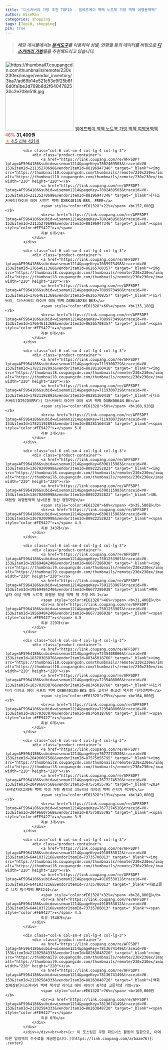 ```yaml
---
title: "디스커버리 가방 추천 TOP10 - 엠에프케이 백팩 노트북 가방 백팩 여행용백팩"
author: WiseMan
categories: shopping
tags: [Top10, shopping]
pin: true
---
```


> ##### 해당 게시물에서는 [**분석도구**](https://itemscout.io/)를 이용하여 **성별**, **연령별** 등의 데이터를 바탕으로 [**디스커버리 가방**](https://link.coupang.com/a/baae76)들을 추천해드리고 있습니다.
<div class="container"><div class="row">
            <div class="col-6 col-sm-4 col-lg-4 col-lg-3">
                <div class="product-container">
                    <a href="https://link.coupang.com/re/AFFSDP?lptag=AF5964186&subid=wiseman1214&pageKey=7321008141&traceid=V0-153&itemId=18776725211&vendorItemId=86056210869" target="_blank"><img src="https://thumbnail7.coupangcdn.com/thumbnails/remote/230x230ex/image/vendor_inventory/3ba7/ad69b14e521e53e9f25b6f6d0fa1be3d769b8d2f6404782530c2e708e518.jpg" alt="https://thumbnail7.coupangcdn.com/thumbnails/remote/230x230ex/image/vendor_inventory/3ba7/ad69b14e521e53e9f25b6f6d0fa1be3d769b8d2f6404782530c2e708e518.jpg" width="220" height="220"></a>
                    <a href="https://link.coupang.com/re/AFFSDP?lptag=AF5964186&subid=wiseman1214&pageKey=7321008141&traceid=V0-153&itemId=18776725211&vendorItemId=86056210869" target="_blank">엠에프케이 백팩 노트북 가방 백팩 여행용백팩</a>
                    <span style="color:#E61328">46%</span> <b>31,400원</b>
                    <br><a href="https://link.coupang.com/re/AFFSDP?lptag=AF5964186&subid=wiseman1214&pageKey=7321008141&traceid=V0-153&itemId=18776725211&vendorItemId=86056210869" target="_blank"><span style="color:#FE9427">★</span> 4.5
                    리뷰 421개</a>
                </div>
            </div>
            
            <div class="col-6 col-sm-4 col-lg-4 col-lg-3">
                <div class="product-container">
                    <a href="https://link.coupang.com/re/AFFSDP?lptag=AF5964186&subid=wiseman1214&pageKey=7802469503&traceid=V0-153&itemId=21135270698&vendorItemId=88196947346" target="_blank"><img src="https://thumbnail10.coupangcdn.com/thumbnails/remote/230x230ex/image/vendor_inventory/5f2f/e6e790c5eba740fda4277ea7b395891b44a730681ad8886cac4accac0c56.jpg" alt="https://thumbnail10.coupangcdn.com/thumbnails/remote/230x230ex/image/vendor_inventory/5f2f/e6e790c5eba740fda4277ea7b395891b44a730681ad8886cac4accac0c56.jpg" width="220" height="220"></a>
                    <a href="https://link.coupang.com/re/AFFSDP?lptag=AF5964186&subid=wiseman1214&pageKey=7802469503&traceid=V0-153&itemId=21135270698&vendorItemId=88196947346" target="_blank">[디스커버리]라이크 에어 시프트 백팩 DXBK4014N-BBS, FREE</a>
                    <span style="color:#E61328">22%</span> <b>157,600원</b>
                    <br><a href="https://link.coupang.com/re/AFFSDP?lptag=AF5964186&subid=wiseman1214&pageKey=7802469503&traceid=V0-153&itemId=21135270698&vendorItemId=88196947346" target="_blank"><span style="color:#FE9427">★</span> 
                    리뷰 0개</a>
                </div>
            </div>
            
            <div class="col-6 col-sm-4 col-lg-4 col-lg-3">
                <div class="product-container">
                    <a href="https://link.coupang.com/re/AFFSDP?lptag=AF5964186&subid=wiseman1214&pageKey=7089973498&traceid=V0-153&itemId=17664611368&vendorItemId=86265708357" target="_blank"><img src="https://thumbnail8.coupangcdn.com/thumbnails/remote/230x230ex/image/vendor_inventory/8d40/9d7ed3edce715ddaa5b60a6f176633bc1d731b4308b90ae174c29dcc8182.jpg" alt="https://thumbnail8.coupangcdn.com/thumbnails/remote/230x230ex/image/vendor_inventory/8d40/9d7ed3edce715ddaa5b60a6f176633bc1d731b4308b90ae174c29dcc8182.jpg" width="220" height="220"></a>
                    <a href="https://link.coupang.com/re/AFFSDP?lptag=AF5964186&subid=wiseman1214&pageKey=7089973498&traceid=V0-153&itemId=17664611368&vendorItemId=86265708357" target="_blank">디스커버리_ 디스커버리 라이크 에어 백팩 DXBK4023N BKS</a>
                    <span style="color:#E61328">66%</span> <b>135,180원</b>
                    <br><a href="https://link.coupang.com/re/AFFSDP?lptag=AF5964186&subid=wiseman1214&pageKey=7089973498&traceid=V0-153&itemId=17664611368&vendorItemId=86265708357" target="_blank"><span style="color:#FE9427">★</span> 
                    리뷰 0개</a>
                </div>
            </div>
            
            <div class="col-6 col-sm-4 col-lg-4 col-lg-3">
                <div class="product-container">
                    <a href="https://link.coupang.com/re/AFFSDP?lptag=AF5964186&subid=wiseman1214&pageKey=7119300729&traceid=V0-153&itemId=17821192893&vendorItemId=88281160418" target="_blank"><img src="https://thumbnail8.coupangcdn.com/thumbnails/remote/230x230ex/image/vendor_inventory/e820/23cc6fee74f6fc999c9fdbba53f15af2c2cb5c6fef44d963f1f31ec4d7cf.jpg" alt="https://thumbnail8.coupangcdn.com/thumbnails/remote/230x230ex/image/vendor_inventory/e820/23cc6fee74f6fc999c9fdbba53f15af2c2cb5c6fef44d963f1f31ec4d7cf.jpg" width="220" height="220"></a>
                    <a href="https://link.coupang.com/re/AFFSDP?lptag=AF5964186&subid=wiseman1214&pageKey=7119300729&traceid=V0-153&itemId=17821192893&vendorItemId=88281160418" target="_blank">[디스커버리(DISCOVERY)] 디스커버리 라이크 에어 루키 백팩 DXBK0064N BK</a>
                    <span style="color:#E61328">58%</span> <b>160,920원</b>
                    <br><a href="https://link.coupang.com/re/AFFSDP?lptag=AF5964186&subid=wiseman1214&pageKey=7119300729&traceid=V0-153&itemId=17821192893&vendorItemId=88281160418" target="_blank"><span style="color:#FE9427">★</span> 5.0
                    리뷰 2개</a>
                </div>
            </div>
            
            <div class="col-6 col-sm-4 col-lg-4 col-lg-3">
                <div class="product-container">
                    <a href="https://link.coupang.com/re/AFFSDP?lptag=AF5964186&subid=wiseman1214&pageKey=6398115983&traceid=V0-153&itemId=13670200998&vendorItemId=80922252823" target="_blank"><img src="https://thumbnail6.coupangcdn.com/thumbnails/remote/230x230ex/image/vendor_inventory/588f/72b0bcdd893a5f491c2adbd0e303f18f64ec49bebf7db929aed561a18aa3.jpg" alt="https://thumbnail6.coupangcdn.com/thumbnails/remote/230x230ex/image/vendor_inventory/588f/72b0bcdd893a5f491c2adbd0e303f18f64ec49bebf7db929aed561a18aa3.jpg" width="220" height="220"></a>
                    <a href="https://link.coupang.com/re/AFFSDP?lptag=AF5964186&subid=wiseman1214&pageKey=6398115983&traceid=V0-153&itemId=13670200998&vendorItemId=80922252823" target="_blank">40L 대용량 여행용백팩 남녀공용 등산 캠핑가방</a>
                    <span style="color:#E61328">60%</span> <b>35,500원</b>
                    <br><a href="https://link.coupang.com/re/AFFSDP?lptag=AF5964186&subid=wiseman1214&pageKey=6398115983&traceid=V0-153&itemId=13670200998&vendorItemId=80922252823" target="_blank"><span style="color:#FE9427">★</span> 4.5
                    리뷰 343개</a>
                </div>
            </div>
            
            <div class="col-6 col-sm-4 col-lg-4 col-lg-3">
                <div class="product-container">
                    <a href="https://link.coupang.com/re/AFFSDP?lptag=AF5964186&subid=wiseman1214&pageKey=7501253907&traceid=V0-153&itemId=19569484240&vendorItemId=86677286038" target="_blank"><img src="https://thumbnail9.coupangcdn.com/thumbnails/remote/230x230ex/image/vendor_inventory/e708/b9e50f5eebc014f951d71afe184c7dfeca89b76619028593ebb6d05cc04c.jpg" alt="https://thumbnail9.coupangcdn.com/thumbnails/remote/230x230ex/image/vendor_inventory/e708/b9e50f5eebc014f951d71afe184c7dfeca89b76619028593ebb6d05cc04c.jpg" width="220" height="220"></a>
                    <a href="https://link.coupang.com/re/AFFSDP?lptag=AF5964186&subid=wiseman1214&pageKey=7501253907&traceid=V0-153&itemId=19569484240&vendorItemId=86677286038" target="_blank">MFK 남자 여성 백팩 노트북 여행용 학생 백팩 책 가방 M3-1</a>
                    <span style="color:#E61328">46%</span> <b>31,400원</b>
                    <br><a href="https://link.coupang.com/re/AFFSDP?lptag=AF5964186&subid=wiseman1214&pageKey=7501253907&traceid=V0-153&itemId=19569484240&vendorItemId=86677286038" target="_blank"><span style="color:#FE9427">★</span> 4.5
                    리뷰 229개</a>
                </div>
            </div>
            
            <div class="col-6 col-sm-4 col-lg-4 col-lg-3">
                <div class="product-container">
                    <a href="https://link.coupang.com/re/AFFSDP?lptag=AF5964186&subid=wiseman1214&pageKey=7235408866&traceid=V0-153&itemId=18370303870&vendorItemId=88345018760" target="_blank"><img src="https://thumbnail10.coupangcdn.com/thumbnails/remote/230x230ex/image/vendor_inventory/36cf/ec386fe74b9a6d19891d28a0f627631c6cecd90e8c18638efda7f17a211b.jpg" alt="https://thumbnail10.coupangcdn.com/thumbnails/remote/230x230ex/image/vendor_inventory/36cf/ec386fe74b9a6d19891d28a0f627631c6cecd90e8c18638efda7f17a211b.jpg" width="220" height="220"></a>
                    <a href="https://link.coupang.com/re/AFFSDP?lptag=AF5964186&subid=wiseman1214&pageKey=7235408866&traceid=V0-153&itemId=18370303870&vendorItemId=88345018760" target="_blank">디스커버리 라이크 에어 시프트 백팩 DXBK4013N-BKS 초등 고학년 중고생 책가방 대학생백팩</a>
                    <span style="color:#E61328">75%</span> <b>164,000원</b>
                    <br><a href="https://link.coupang.com/re/AFFSDP?lptag=AF5964186&subid=wiseman1214&pageKey=7235408866&traceid=V0-153&itemId=18370303870&vendorItemId=88345018760" target="_blank"><span style="color:#FE9427">★</span> 
                    리뷰 0개</a>
                </div>
            </div>
            
            <div class="col-6 col-sm-4 col-lg-4 col-lg-3">
                <div class="product-container">
                    <a href="https://link.coupang.com/re/AFFSDP?lptag=AF5964186&subid=wiseman1214&pageKey=7677274520&traceid=V0-153&itemId=20496607568&vendorItemId=87575055795" target="_blank"><img src="https://thumbnail8.coupangcdn.com/thumbnails/remote/230x230ex/image/vendor_inventory/2433/824fd086983a085799c36a1db62d8a9e1e0efcaf023badc3c8352836c9f1.png" alt="https://thumbnail8.coupangcdn.com/thumbnails/remote/230x230ex/image/vendor_inventory/2433/824fd086983a085799c36a1db62d8a9e1e0efcaf023badc3c8352836c9f1.png" width="220" height="220"></a>
                    <a href="https://link.coupang.com/re/AFFSDP?lptag=AF5964186&subid=wiseman1214&pageKey=7677274520&traceid=V0-153&itemId=20496607568&vendorItemId=87575055795" target="_blank">2024 내셔널지오그래픽 백팩 학생 가방 중학생 고등학생 대학생 백팩 신학기 책가방</a>
                    <span style="color:#E61328">13%</span> <b>149,000원</b>
                    <br><a href="https://link.coupang.com/re/AFFSDP?lptag=AF5964186&subid=wiseman1214&pageKey=7677274520&traceid=V0-153&itemId=20496607568&vendorItemId=87575055795" target="_blank"><span style="color:#FE9427">★</span> 3.5
                    리뷰 3개</a>
                </div>
            </div>
            
            <div class="col-6 col-sm-4 col-lg-4 col-lg-3">
                <div class="product-container">
                    <a href="https://link.coupang.com/re/AFFSDP?lptag=AF5964186&subid=wiseman1214&pageKey=4918553812&traceid=V0-153&itemId=6441037216&vendorItemId=73735706013" target="_blank"><img src="https://thumbnail6.coupangcdn.com/thumbnails/remote/230x230ex/image/rs_quotation_api/dkvee0fk/3dc71f1e5b75431eae24c3031abf42d5.jpg" alt="https://thumbnail6.coupangcdn.com/thumbnails/remote/230x230ex/image/rs_quotation_api/dkvee0fk/3dc71f1e5b75431eae24c3031abf42d5.jpg" width="220" height="220"></a>
                    <a href="https://link.coupang.com/re/AFFSDP?lptag=AF5964186&subid=wiseman1214&pageKey=4918553812&traceid=V0-153&itemId=6441037216&vendorItemId=73735706013" target="_blank">마르코폴로 니치 방수백팩 MP3244</a>
                    <span style="color:#E61328">32%</span> <b>28,800원</b>
                    <br><a href="https://link.coupang.com/re/AFFSDP?lptag=AF5964186&subid=wiseman1214&pageKey=4918553812&traceid=V0-153&itemId=6441037216&vendorItemId=73735706013" target="_blank"><span style="color:#FE9427">★</span> 4.5
                    리뷰 1540개</a>
                </div>
            </div>
            
            <div class="col-6 col-sm-4 col-lg-4 col-lg-3">
                <div class="product-container">
                    <a href="https://link.coupang.com/re/AFFSDP?lptag=AF5964186&subid=wiseman1214&pageKey=7813674149&traceid=V0-153&itemId=21202584333&vendorItemId=88263848720" target="_blank"><img src="https://thumbnail9.coupangcdn.com/thumbnails/remote/230x230ex/image/vendor_inventory/558b/1239120e3ec583714fc1f80b8330434b7d41042042fbfcf583c13fa03a3f.jpg" alt="https://thumbnail9.coupangcdn.com/thumbnails/remote/230x230ex/image/vendor_inventory/558b/1239120e3ec583714fc1f80b8330434b7d41042042fbfcf583c13fa03a3f.jpg" width="220" height="220"></a>
                    <a href="https://link.coupang.com/re/AFFSDP?lptag=AF5964186&subid=wiseman1214&pageKey=7813674149&traceid=V0-153&itemId=21202584333&vendorItemId=88263848720" target="_blank">[백화점매장판]디스커버리 백팩 책가방 라이크 에어 레이어 중학생 고등학생 가방</a>
                    <span style="color:#E61328">76%</span> <b>169,000원</b>
                    <br><a href="https://link.coupang.com/re/AFFSDP?lptag=AF5964186&subid=wiseman1214&pageKey=7813674149&traceid=V0-153&itemId=21202584333&vendorItemId=88263848720" target="_blank"><span style="color:#FE9427">★</span> 
                    리뷰 0개</a>
                </div>
            </div>
            </div></div><br><br>[👉 이 포스팅은 쿠팡 파트너스 활동의 일환으로, 이에 따른 일정액의 수수료를 제공받습니다.](https://link.coupang.com/a/baae76){: .center}